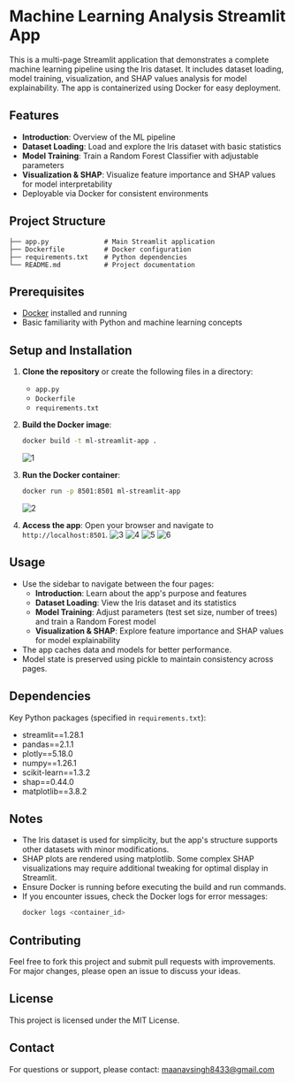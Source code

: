 # Machine Learning Analysis Streamlit App

This is a multi-page Streamlit application that demonstrates a complete machine learning pipeline using the Iris dataset. It includes dataset loading, model training, visualization, and SHAP values analysis for model explainability. The app is containerized using Docker for easy deployment.

## Features

- **Introduction**: Overview of the ML pipeline
- **Dataset Loading**: Load and explore the Iris dataset with basic statistics
- **Model Training**: Train a Random Forest Classifier with adjustable parameters
- **Visualization & SHAP**: Visualize feature importance and SHAP values for model interpretability
- Deployable via Docker for consistent environments

## Project Structure

```
├── app.py              # Main Streamlit application
├── Dockerfile          # Docker configuration
├── requirements.txt    # Python dependencies
└── README.md           # Project documentation
```

## Prerequisites

- [Docker](https://www.docker.com/get-started) installed and running
- Basic familiarity with Python and machine learning concepts

## Setup and Installation

1. **Clone the repository** or create the following files in a directory:
   - `app.py`
   - `Dockerfile`
   - `requirements.txt`

2. **Build the Docker image**:
   ```bash
   docker build -t ml-streamlit-app .
   ```
   ![1](https://github.com/user-attachments/assets/12471912-1200-4cab-addb-14d84ffdb5cc)

3. **Run the Docker container**:
   ```bash
   docker run -p 8501:8501 ml-streamlit-app
   ```
   ![2](https://github.com/user-attachments/assets/083095a1-735f-47aa-b63c-54089d15d943)

4. **Access the app**:
   Open your browser and navigate to `http://localhost:8501`.
   ![3](https://github.com/user-attachments/assets/e1619769-1d52-4b02-b360-52924a6420cd)
   ![4](https://github.com/user-attachments/assets/1b998bd1-66d6-43be-b3f5-05bdfd04ecbb)
   ![5](https://github.com/user-attachments/assets/c3b50d22-e215-4672-b90a-5e0ec37ca294)
   ![6](https://github.com/user-attachments/assets/ffa20a4d-6faa-47fc-a1fc-28bf73ecf1b6)


## Usage

- Use the sidebar to navigate between the four pages:
  - **Introduction**: Learn about the app's purpose and features
  - **Dataset Loading**: View the Iris dataset and its statistics
  - **Model Training**: Adjust parameters (test set size, number of trees) and train a Random Forest model
  - **Visualization & SHAP**: Explore feature importance and SHAP values for model explainability
- The app caches data and models for better performance.
- Model state is preserved using pickle to maintain consistency across pages.

## Dependencies

Key Python packages (specified in `requirements.txt`):
- streamlit==1.28.1
- pandas==2.1.1
- plotly==5.18.0
- numpy==1.26.1
- scikit-learn==1.3.2
- shap==0.44.0
- matplotlib==3.8.2

## Notes

- The Iris dataset is used for simplicity, but the app's structure supports other datasets with minor modifications.
- SHAP plots are rendered using matplotlib. Some complex SHAP visualizations may require additional tweaking for optimal display in Streamlit.
- Ensure Docker is running before executing the build and run commands.
- If you encounter issues, check the Docker logs for error messages:
  ```bash
  docker logs <container_id>
  ```

## Contributing

Feel free to fork this project and submit pull requests with improvements. For major changes, please open an issue to discuss your ideas.

## License

This project is licensed under the MIT License.

## Contact

For questions or support, please contact: maanavsingh8433@gmail.com

